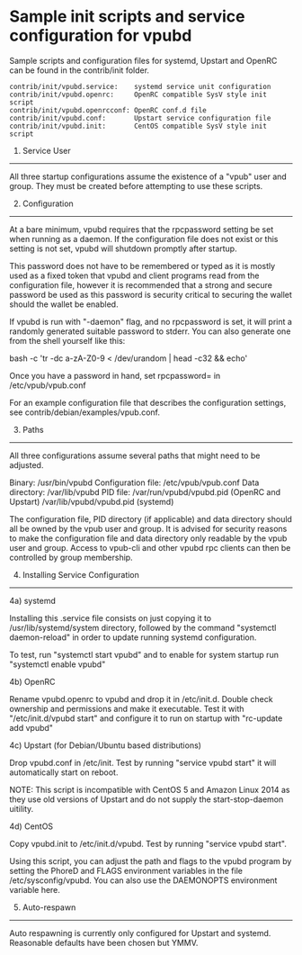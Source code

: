 Sample init scripts and service configuration for vpubd
==========================================================

Sample scripts and configuration files for systemd, Upstart and OpenRC
can be found in the contrib/init folder.

    contrib/init/vpubd.service:    systemd service unit configuration
    contrib/init/vpubd.openrc:     OpenRC compatible SysV style init script
    contrib/init/vpubd.openrcconf: OpenRC conf.d file
    contrib/init/vpubd.conf:       Upstart service configuration file
    contrib/init/vpubd.init:       CentOS compatible SysV style init script

1. Service User
---------------------------------

All three startup configurations assume the existence of a "vpub" user
and group.  They must be created before attempting to use these scripts.

2. Configuration
---------------------------------

At a bare minimum, vpubd requires that the rpcpassword setting be set
when running as a daemon.  If the configuration file does not exist or this
setting is not set, vpubd will shutdown promptly after startup.

This password does not have to be remembered or typed as it is mostly used
as a fixed token that vpubd and client programs read from the configuration
file, however it is recommended that a strong and secure password be used
as this password is security critical to securing the wallet should the
wallet be enabled.

If vpubd is run with "-daemon" flag, and no rpcpassword is set, it will
print a randomly generated suitable password to stderr.  You can also
generate one from the shell yourself like this:

bash -c 'tr -dc a-zA-Z0-9 < /dev/urandom | head -c32 && echo'

Once you have a password in hand, set rpcpassword= in /etc/vpub/vpub.conf

For an example configuration file that describes the configuration settings,
see contrib/debian/examples/vpub.conf.

3. Paths
---------------------------------

All three configurations assume several paths that might need to be adjusted.

Binary:              /usr/bin/vpubd
Configuration file:  /etc/vpub/vpub.conf
Data directory:      /var/lib/vpubd
PID file:            /var/run/vpubd/vpubd.pid (OpenRC and Upstart)
                     /var/lib/vpubd/vpubd.pid (systemd)

The configuration file, PID directory (if applicable) and data directory
should all be owned by the vpub user and group.  It is advised for security
reasons to make the configuration file and data directory only readable by the
vpub user and group.  Access to vpub-cli and other vpubd rpc clients
can then be controlled by group membership.

4. Installing Service Configuration
-----------------------------------

4a) systemd

Installing this .service file consists on just copying it to
/usr/lib/systemd/system directory, followed by the command
"systemctl daemon-reload" in order to update running systemd configuration.

To test, run "systemctl start vpubd" and to enable for system startup run
"systemctl enable vpubd"

4b) OpenRC

Rename vpubd.openrc to vpubd and drop it in /etc/init.d.  Double
check ownership and permissions and make it executable.  Test it with
"/etc/init.d/vpubd start" and configure it to run on startup with
"rc-update add vpubd"

4c) Upstart (for Debian/Ubuntu based distributions)

Drop vpubd.conf in /etc/init.  Test by running "service vpubd start"
it will automatically start on reboot.

NOTE: This script is incompatible with CentOS 5 and Amazon Linux 2014 as they
use old versions of Upstart and do not supply the start-stop-daemon uitility.

4d) CentOS

Copy vpubd.init to /etc/init.d/vpubd. Test by running "service vpubd start".

Using this script, you can adjust the path and flags to the vpubd program by
setting the PhoreD and FLAGS environment variables in the file
/etc/sysconfig/vpubd. You can also use the DAEMONOPTS environment variable here.

5. Auto-respawn
-----------------------------------

Auto respawning is currently only configured for Upstart and systemd.
Reasonable defaults have been chosen but YMMV.
